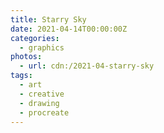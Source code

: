 ```yaml
---
title: Starry Sky
date: 2021-04-14T00:00:00Z
categories:
  - graphics
photos:
  - url: cdn:/2021-04-starry-sky
tags:
  - art
  - creative
  - drawing
  - procreate
---
```

